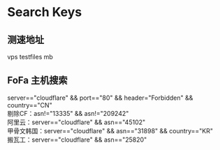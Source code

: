 # Search Keys 
## 测速地址
vps testfiles mb
## FoFa 主机搜索
server=="cloudflare" && port=="80" && header="Forbidden" && country=="CN"  
剔除CF：asn!="13335" && asn!="209242"  
阿里云：server=="cloudflare" && asn=="45102"  
甲骨文韩国：server=="cloudflare" && asn=="31898" && country=="KR"  
搬瓦工：server=="cloudflare" && asn=="25820"
